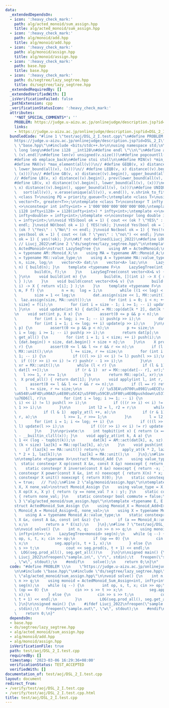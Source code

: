 ```yaml
---
data:
  _extendedDependsOn:
  - icon: ':heavy_check_mark:'
    path: alg/acted_monoid/sum_assign.hpp
    title: alg/acted_monoid/sum_assign.hpp
  - icon: ':heavy_check_mark:'
    path: alg/monoid/add.hpp
    title: alg/monoid/add.hpp
  - icon: ':heavy_check_mark:'
    path: alg/monoid/assign.hpp
    title: alg/monoid/assign.hpp
  - icon: ':heavy_check_mark:'
    path: base.hpp
    title: base.hpp
  - icon: ':heavy_check_mark:'
    path: ds/segtree/lazy_segtree.hpp
    title: ds/segtree/lazy_segtree.hpp
  _extendedRequiredBy: []
  _extendedVerifiedWith: []
  _isVerificationFailed: false
  _pathExtension: cpp
  _verificationStatusIcon: ':heavy_check_mark:'
  attributes:
    '*NOT_SPECIAL_COMMENTS*': ''
    PROBLEM: https://judge.u-aizu.ac.jp/onlinejudge/description.jsp?id=DSL_2_I
    links:
    - https://judge.u-aizu.ac.jp/onlinejudge/description.jsp?id=DSL_2_I
  bundledCode: "#line 1 \"test/aoj/DSL_2_I.test.cpp\"\n#define PROBLEM \\\n    \"\
    https://judge.u-aizu.ac.jp/onlinejudge/description.jsp?id=DSL_2_I\"\n\n#line 1\
    \ \"base.hpp\"\n#include <bits/stdc++.h>\n\nusing namespace std;\n\n#define int\
    \ long long\n#define i128 __int128\n#define endl \"\\n\"\n#define all(v) (v).begin(),\
    \ (v).end()\n#define len(v) unsigned(v.size())\n#define popcountll(x) __builtin_popcountll(x)\n\
    #define eb emplace_back\n#define stoi stoll\n\n#define MIN(v) *min_element(all(v))\n\
    #define MAX(v) *max_element(all(v))\n// #define GEQB(v, x) distance((v).begin(),\
    \ lower_bound(all(v), (x)))\n// #define LEQB(v, x) distance((v).begin(), prev(upper_bound(all(v),\
    \ (x))))\n// #define GB(v, x) distance((v).begin(), upper_bound(all(v), (x)))\n\
    // #define LB(v, x) distance((v).begin(), prev(lower_bound(all(v), (x))))\n\n\
    #define LB(v, x) distance((v).begin(), lower_bound(all(v), (x)))\n#define UB(v,\
    \ x) distance((v).begin(), upper_bound(all(v), (x)))\n#define UNIQUE(v) \\\n \
    \   sort(all(v)), v.erase(unique(all(v)), v.end()), v.shrink_to_fit()\n\ntemplate\
    \ <class T>\nusing PQ = priority_queue<T>;\ntemplate <class T>\nusing PQG = priority_queue<T,\
    \ vector<T>, greater<T>>;\n\ntemplate <class T>\nconstexpr T infty = 0;\ntemplate\
    \ <>\nconstexpr int infty<int> = 1'000'000'000'000'000'000;\ntemplate <>\nconstexpr\
    \ i128 infty<i128> = i128(infty<int>) * infty<int>;\ntemplate <>\nconstexpr double\
    \ infty<double> = infty<int>;\ntemplate <>\nconstexpr long double infty<long double>\
    \ = infty<int>;\n\nvoid YES(bool ok = 1) { cout << (ok ? \"YES\" : \"NO\") <<\
    \ endl; }\nvoid NO(bool ok = 1) { YES(!ok); }\nvoid Yes(bool ok = 1) { cout <<\
    \ (ok ? \"Yes\" : \"No\") << endl; }\nvoid No(bool ok = 1) { Yes(!ok); }\nvoid\
    \ yes(bool ok = 1) { cout << (ok ? \"yes\" : \"no\") << endl; }\nvoid no(bool\
    \ ok = 1) { yes(!ok); }\n\n#if not defined(Liucj_2022)\n#define LOG(...)\n#endif\
    \ // Liucj_2022\n#line 2 \"ds/segtree/lazy_segtree.hpp\"\n\ntemplate <typename\
    \ ActedMonoid>\nstruct LazySegTree {\n    using AM = ActedMonoid;\n    using MX\
    \ = typename AM::Monoid_X;\n    using MA = typename AM::Monoid_A;\n    using X\
    \ = typename MX::value_type;\n    using A = typename MA::value_type;\n\n    int\
    \ n, size, log;\n    vector<X> dat;\n    vector<A> laz;\n\n    LazySegTree(int\
    \ n) { build(n); }\n    template <typename F>\n    LazySegTree(int n, F f) {\n\
    \        build(n, f);\n    }\n    LazySegTree(const vector<X>& v) { build(v);\
    \ }\n\n    void build(int m) {\n        build(m, [](int i) -> X { return MX::unit();\
    \ } );\n    }\n    void build(const vector<X>& v) {\n        build(len(v), [&](int\
    \ i) -> X { return v[i]; } );\n    }\n    template <typename F>\n    void build(int\
    \ m, F f) {\n        n = m;  log = 1;\n        while ((1 << log) < m) ++ log;\n\
    \        size = 1 << log;\n        dat.assign(size << 1, MX::unit());\n      \
    \  laz.assign(size, MA::unit());\n        for (int i = 0; i < n; ++ i) dat[i +\
    \ size] = f(i);\n        for (int i = size - 1; i >= 1; -- i) update(i);\n   \
    \ }\n\n    void update(int k) { dat[k] = MX::op(dat[k * 2], dat[k * 2 + 1]); }\n\
    \n    void set(int p, X x) {\n        assert(0 <= p && p < n);\n        p += size;\n\
    \        for (int i = log; i >= 1; -- i) push(p >> i);\n        dat[p] = x;\n\
    \        for (int i = 1; i <= log; ++ i) update(p >> i);\n    }\n\n    X get(int\
    \ p) {\n        assert(0 <= p && p < n);\n        p += size;\n        for (int\
    \ i = log; i >= 1; -- i) push(p >> i);\n        return dat[p];\n    }\n\n    vector<X>\
    \ get_all() {\n        for (int i = 1; i < size; ++ i) push(i);\n        return\
    \ {dat.begin() + size, dat.begin() + size + n};\n    }\n\n    X prod(int l, int\
    \ r) {\n        assert(0 <= l && l <= r && r <= n);\n        if (l == r) return\
    \ MX::unit();\n\n        l += size, r += size;\n        for (int i = log; i >=\
    \ 1; -- i) {\n            if (((l >> i) << i) != l) push(l >> i);\n          \
    \  if (((r >> i) << i) != r) push(r - 1 >> i);\n        }\n\n        X xl = MX::unit(),\
    \ xr = MX::unit();\n        while (l < r) {\n            if (l & 1)  xl = MX::op(xl,\
    \ dat[l ++]);\n            if (r & 1)  xr = MX::op(dat[-- r], xr);\n         \
    \   l >>= 1, r >>= 1;\n        }\n        return MX::op(xl, xr);\n    }\n\n  \
    \  X prod_all() { return dat[1]; }\n\n    void apply(int l, int r, A a) {\n  \
    \      assert(0 <= l && l <= r && r <= n);\n        if (l == r) return;\n    \
    \    l += size, r += size;\n\n        // \u53EA\u9700\u8981\u4ECE\u6700\u4F4E\u6709\
    \u6548\u4F4D\u90A3\u4E00\u5C42\u5F00\u59CB\u5F80\u4E0Bpushdown\u5373\u53EF\u8986\
    \u76D6[l, r)\n        for (int i = log; i >= 1; -- i) {\n            if (((l >>\
    \ i) << i) != l) push(l >> i);\n            if (((r >> i) << i) != r) push(r -\
    \ 1 >> i);\n        }\n\n        int l2 = l, r2 = r;\n        while (l < r) {\n\
    \            if (l & 1)  apply_at(l ++, a);\n            if (r & 1)  apply_at(--\
    \ r, a);\n            l >>= 1, r >>= 1;\n        }\n        l = l2, r = r2;\n\
    \        for (int i = 1; i <= log; ++ i) {\n            if (((l >> i) << i) !=\
    \ l) update(l >> i);\n            if (((r >> i) << i) != r) update(r - 1 >> i);\n\
    \        }\n    }\n\nprivate:\n    int topbit(int x) { return (x == 0 ? -1 : 63\
    \ - __builtin_clzll(x)); }\n    void apply_at(int k, A a) {\n        int sz =\
    \ 1 << (log - topbit(k));\n        dat[k] = AM::act(dat[k], a, sz);\n        if\
    \ (k < size) laz[k] = MA::op(laz[k], a);\n    }\n    void push(int k) {\n    \
    \    if (laz[k] == MA::unit()) return;\n        apply_at(k * 2, laz[k]); apply_at(k\
    \ * 2 + 1, laz[k]);\n        laz[k] = MA::unit();\n    }\n};\n#line 2 \"alg/monoid/add.hpp\"\
    \n\ntemplate <typename X>\nstruct Monoid_Add {\n    using value_type = X;\n  \
    \  static constexpr X op(const X &x, const X &y) noexcept { return x + y; }\n\
    \    static constexpr X inverse(const X &x) noexcept { return -x; }\n    static\
    \ constexpr X power(const X &x, int n) noexcept { return X(n) * x; }\n    static\
    \ constexpr X unit() noexcept { return X(0); }\n    static constexpr bool commute\
    \ = true;   // ?\n};\n#line 2 \"alg/monoid/assign.hpp\"\n\ntemplate <typename\
    \ X, X none_val>\nstruct Monoid_Assign {\n    using value_type = X;\n    static\
    \ X op(X x, X y) { return (y == none_val ? x : y); }\n    static constexpr X unit()\
    \ { return none_val; }\n    static constexpr bool commute = false;\n};\n#line\
    \ 3 \"alg/acted_monoid/sum_assign.hpp\"\n\ntemplate <typename E, E none_val>\n\
    struct ActedMonoid_Sum_Assign {\n    using Monoid_X = Monoid_Add<E>;\n    using\
    \ Monoid_A = Monoid_Assign<E, none_val>;\n    using X = typename Monoid_X::value_type;\n\
    \    using A = typename Monoid_A::value_type;\n    static constexpr X act(const\
    \ X &x, const A &a, const int &sz) {\n        if (a == Monoid_A::unit()) return\
    \ x;\n        return a * E(sz);\n    }\n};\n#line 7 \"test/aoj/DSL_2_I.test.cpp\"\
    \n\nvoid solve() {\n    int n, q;   cin >> n >> q;\n    using monoid = ActedMonoid_Sum_Assign<int,\
    \ infty<int>>;\n    LazySegTree<monoid> seg(n);\n    while (q --) {\n        int\
    \ op, s, t, x; cin >> op;\n        if (op == 0) {\n            cin >> s >> t >>\
    \ x;\n            seg.apply(s, t + 1, x);\n        } else {\n            cin >>\
    \ s >> t;\n            cout << seg.prod(s, t + 1) << endl;\n        }\n      \
    \  LOG(seg.prod_all(), seg.get_all())\n    }\n}\n\nsigned main() {\n    #ifdef\
    \ Liucj_2022\nfreopen(\"sample.in\", \"r\", stdin);\t   freopen(\"sample.out\"\
    , \"w\", stdout);\n    #endif\n    solve();\n    return 0;\n}\n"
  code: "#define PROBLEM \\\n    \"https://judge.u-aizu.ac.jp/onlinejudge/description.jsp?id=DSL_2_I\"\
    \n\n#include \"base.hpp\"\n#include \"ds/segtree/lazy_segtree.hpp\"\n#include\
    \ \"alg/acted_monoid/sum_assign.hpp\"\n\nvoid solve() {\n    int n, q;   cin >>\
    \ n >> q;\n    using monoid = ActedMonoid_Sum_Assign<int, infty<int>>;\n    LazySegTree<monoid>\
    \ seg(n);\n    while (q --) {\n        int op, s, t, x; cin >> op;\n        if\
    \ (op == 0) {\n            cin >> s >> t >> x;\n            seg.apply(s, t + 1,\
    \ x);\n        } else {\n            cin >> s >> t;\n            cout << seg.prod(s,\
    \ t + 1) << endl;\n        }\n        LOG(seg.prod_all(), seg.get_all())\n   \
    \ }\n}\n\nsigned main() {\n    #ifdef Liucj_2022\nfreopen(\"sample.in\", \"r\"\
    , stdin);\t   freopen(\"sample.out\", \"w\", stdout);\n    #endif\n    solve();\n\
    \    return 0;\n}"
  dependsOn:
  - base.hpp
  - ds/segtree/lazy_segtree.hpp
  - alg/acted_monoid/sum_assign.hpp
  - alg/monoid/add.hpp
  - alg/monoid/assign.hpp
  isVerificationFile: true
  path: test/aoj/DSL_2_I.test.cpp
  requiredBy: []
  timestamp: '2023-03-06 16:29:36+08:00'
  verificationStatus: TEST_ACCEPTED
  verifiedWith: []
documentation_of: test/aoj/DSL_2_I.test.cpp
layout: document
redirect_from:
- /verify/test/aoj/DSL_2_I.test.cpp
- /verify/test/aoj/DSL_2_I.test.cpp.html
title: test/aoj/DSL_2_I.test.cpp
---
```

